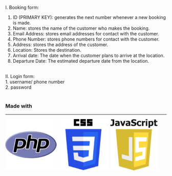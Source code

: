 I. Booking form:<br>
  1. ID (PRIMARY KEY): generates the next number whenever a new booking is made.<br>
  2. Name: stores the name of the customer who makes the booking.<br>
  3. Email Address: stores email addresses for contact with the customer.<br>
  4. Phone Number: stores phone numbers for contact with the customer.<br>
  5. Address: stores the address of the customer.<br>
  6. Location: Stores the destination.<br>
  7. Arrival date: The date when the customer plans to arrive at the location.<br>
  8. Departure Date: The estimated departure date from the location.<be>
<br>
II. Login form:<br>
  1. username/ phone number<br>
  2. password<br>
<br>

### Made with

---

![PHP](Logo/php.png)
![CSS](Logo/CSS.png)
![JS](Logo/JavaScript.png)

<br>
